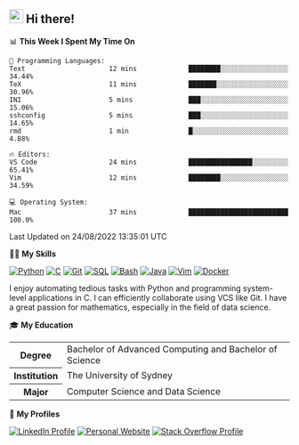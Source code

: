 ## <a href="#"><img src="https://media.giphy.com/media/hvRJCLFzcasrR4ia7z/giphy.gif" width="25px" height="25px"></a> Hi there!

<!--START_SECTION:waka-->
📊 **This Week I Spent My Time On** 

```text
💬 Programming Languages: 
Text                     12 mins             ████████░░░░░░░░░░░░░░░░░   34.44% 
TeX                      11 mins             ███████░░░░░░░░░░░░░░░░░░   30.96% 
INI                      5 mins              ███░░░░░░░░░░░░░░░░░░░░░░   15.06% 
sshconfig                5 mins              ███░░░░░░░░░░░░░░░░░░░░░░   14.65% 
rmd                      1 min               █░░░░░░░░░░░░░░░░░░░░░░░░   4.88%

🔥 Editors: 
VS Code                  24 mins             ████████████████░░░░░░░░░   65.41% 
Vim                      12 mins             ████████░░░░░░░░░░░░░░░░░   34.59%

💻 Operating System: 
Mac                      37 mins             █████████████████████████   100.0%

```


 Last Updated on 24/08/2022 13:35:01 UTC
<!--END_SECTION:waka-->

💪🏻 **My Skills**

[![Python](https://img.shields.io/badge/-Python-yellow?style=flat-square&logo=Python)](#)
[![C     ](https://img.shields.io/badge/-C-blue?style=flat-square&logo=C)](#)
[![Git   ](https://img.shields.io/badge/-Git-grey?style=flat-square&logo=Git)](#)
[![SQL   ](https://img.shields.io/badge/-SQL-grey?style=flat-square&logo=SQLite)](#)
[![Bash  ](https://img.shields.io/badge/-Bash-grey?style=flat-square&logo=GNU-Bash)](#)
[![Java  ](https://img.shields.io/badge/-Java-grey?style=flat-square&logo=OpenJDK)](#)
[![Vim   ](https://img.shields.io/badge/-Vim-grey?style=flat-square&logo=Vim)](#)
[![Docker](https://img.shields.io/badge/-Docker-grey?style=flat-square&logo=Docker)](#)

I enjoy automating tedious tasks with Python and programming system-level applications in C. I can efficiently collaborate using VCS like Git. I have a great passion for mathematics, especially in the field of data science.

🎓 **My Education**

<table>
<tr>
    <th>Degree</th>
    <td>Bachelor of Advanced Computing and Bachelor of Science</td>
</tr>
<tr>
    <th>Institution</th>
    <td>The University of Sydney</td>
</tr>
<tr>
    <th>Major</th>
    <td>Computer Science and Data Science</td>
</tr>
</table>

🔗 **My Profiles**

[![LinkedIn Profile](https://img.shields.io/badge/-LinkedIn-blue?style=social&logo=LinkedIn)](https://www.linkedin.com/in/ziao-ji)
[![Personal Website](https://img.shields.io/badge/-Personal%20Website-blue?style=social&logo=Bootstrap)](https://jiziao.works)
[![Stack Overflow Profile](https://img.shields.io/badge/-Stack%20Overflow-blue?style=social&logo=StackOverflow)](https://stackoverflow.com/users/11658924/spearandshield)
